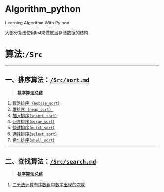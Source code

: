 # Algorithm_python
Learning Algorithm With Python

大部分算法使用**list**来做底层存储数据的结构

# 算法:`/Src`

***
## 一、排序算法：[`/Src/sort.md`](https://github.com/xdnh/Algorithm_python/blob/master/Src/sort.md)
 >[**排序算法总结**](https://github.com/xdnh/Algorithm_python/blob/master/Src/sort.md)
 1. [冒泡排序（`bubble_sort`)](https://raw.githubusercontent.com/xdnh/Algorithm_python/master/Src/sort/bubble_sort.py)
 2. [堆排序（`heap_sort`）](https://raw.githubusercontent.com/xdnh/Algorithm_python/master/Src/sort/heap_sort.py)
 3. [插入排序(`insert_sort`)](https://raw.githubusercontent.com/xdnh/Algorithm_python/master/Src/sort/insert_sort.py)
 4. [归并排序(`merge_sort`)](https://raw.githubusercontent.com/xdnh/Algorithm_python/master/Src/sort/merge_sort.py)
 5. [快速排序(`quick_sort`)](https://raw.githubusercontent.com/xdnh/Algorithm_python/master/Src/sort/quick_sort.py)
 6. [选择排序(`select_sort`)](https://github.com/xdnh/Algorithm_python/blob/master/Src/sort/select_sort.py)
 7. [希尔排序(`shell_sort`)](https://raw.githubusercontent.com/xdnh/Algorithm_python/master/Src/sort/shell_sort.py)
***
## 二、查找算法：[`/Src/search.md`](https://github.com/xdnh/Algorithm_python/blob/master/Src/search.md)
 >[**排序算法总结**](https://github.com/xdnh/Algorithm_python/blob/master/Src/search.md)
 1. [二分法计算有序数组中数字出现的次数](https://github.com/xdnh/Algorithm_python/blob/master/Src/search.md)

